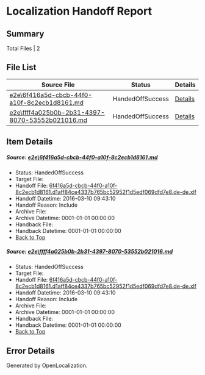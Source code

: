 # <a name='report-top'></a> Localization Handoff Report

## Summary
 Total Files | 2

## File List
 Source File | Status | Details 
 ----------- | ------ | ------- 
 [e2e\6f416a5d-cbcb-44f0-a10f-8c2ecb1d8161.md](https://github.com/OpenLocalizationTest/oltest/blob/1089db987bd5626c63c83347f479db51b8b4e7fc/e2e/6f416a5d-cbcb-44f0-a10f-8c2ecb1d8161.md) | HandedOffSuccess | [Details](#8721e70a31c69823fee944ddfc6577dce0d2b1991)
 [e2e\ffff4a025b0b-2b31-4397-8070-53552b021016.md](https://github.com/OpenLocalizationTest/oltest/blob/1089db987bd5626c63c83347f479db51b8b4e7fc/e2e/ffff4a025b0b-2b31-4397-8070-53552b021016.md) | HandedOffSuccess | [Details](#8721e70a31c69823fee944ddfc6577dce0d2b1992)

## Item Details
##### <a name='8721e70a31c69823fee944ddfc6577dce0d2b1991'></a> Source: [e2e\6f416a5d-cbcb-44f0-a10f-8c2ecb1d8161.md](https://github.com/OpenLocalizationTest/oltest/blob/1089db987bd5626c63c83347f479db51b8b4e7fc/e2e/6f416a5d-cbcb-44f0-a10f-8c2ecb1d8161.md)
* Status: HandedOffSuccess
* Target File: 
* Handoff File: [6f416a5d-cbcb-44f0-a10f-8c2ecb1d8161.d1aff84ce4337b765bc52952f1d5edf069dfd7e8.de-de.xlf](https://github.com/OpenLocalizationTestOrg/olhandoff/blob/d4cecc5f6511e28a046ca83ed03494934a285fec/ol-handoff/OpenLocalizationTestOrg/oltest.de-de/xinjiang/ht/6f416a5d-cbcb-44f0-a10f-8c2ecb1d8161.d1aff84ce4337b765bc52952f1d5edf069dfd7e8.de-de.xlf)
* Handoff Datetime: 2016-03-10 09:43:10
* Handoff Reason: Include
* Archive File: 
* Archive Datetime: 0001-01-01 00:00:00
* Handback File: 
* Handback Datetime: 0001-01-01 00:00:00
* [Back to Top](#report-top)

##### <a name='8721e70a31c69823fee944ddfc6577dce0d2b1992'></a> Source: [e2e\ffff4a025b0b-2b31-4397-8070-53552b021016.md](https://github.com/OpenLocalizationTest/oltest/blob/1089db987bd5626c63c83347f479db51b8b4e7fc/e2e/ffff4a025b0b-2b31-4397-8070-53552b021016.md)
* Status: HandedOffSuccess
* Target File: 
* Handoff File: [6f416a5d-cbcb-44f0-a10f-8c2ecb1d8161.d1aff84ce4337b765bc52952f1d5edf069dfd7e8.de-de.xlf](https://github.com/OpenLocalizationTestOrg/olhandoff/blob/d4cecc5f6511e28a046ca83ed03494934a285fec/ol-handoff/OpenLocalizationTestOrg/oltest.de-de/xinjiang/ht/6f416a5d-cbcb-44f0-a10f-8c2ecb1d8161.d1aff84ce4337b765bc52952f1d5edf069dfd7e8.de-de.xlf)
* Handoff Datetime: 2016-03-10 09:43:10
* Handoff Reason: Include
* Archive File: 
* Archive Datetime: 0001-01-01 00:00:00
* Handback File: 
* Handback Datetime: 0001-01-01 00:00:00
* [Back to Top](#report-top)


## Error Details

Generated by OpenLocalization.
